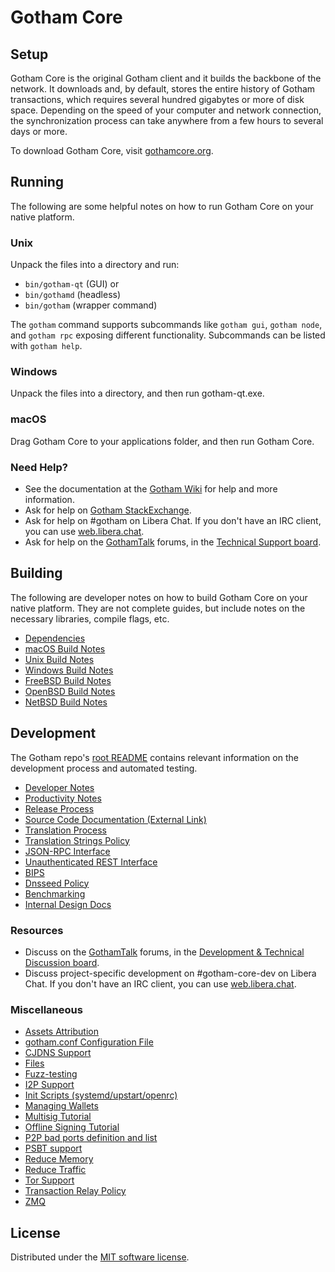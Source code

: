 Gotham Core
=============

Setup
---------------------
Gotham Core is the original Gotham client and it builds the backbone of the network. It downloads and, by default, stores the entire history of Gotham transactions, which requires several hundred gigabytes or more of disk space. Depending on the speed of your computer and network connection, the synchronization process can take anywhere from a few hours to several days or more.

To download Gotham Core, visit [gothamcore.org](https://gothamcore.org/en/download/).

Running
---------------------
The following are some helpful notes on how to run Gotham Core on your native platform.

### Unix

Unpack the files into a directory and run:

- `bin/gotham-qt` (GUI) or
- `bin/gothamd` (headless)
- `bin/gotham` (wrapper command)

The `gotham` command supports subcommands like `gotham gui`, `gotham node`, and `gotham rpc` exposing different functionality. Subcommands can be listed with `gotham help`.

### Windows

Unpack the files into a directory, and then run gotham-qt.exe.

### macOS

Drag Gotham Core to your applications folder, and then run Gotham Core.

### Need Help?

* See the documentation at the [Gotham Wiki](https://en.gotham.it/wiki/Main_Page)
for help and more information.
* Ask for help on [Gotham StackExchange](https://gotham.stackexchange.com).
* Ask for help on #gotham on Libera Chat. If you don't have an IRC client, you can use [web.libera.chat](https://web.libera.chat/#gotham).
* Ask for help on the [GothamTalk](https://gothamtalk.org/) forums, in the [Technical Support board](https://gothamtalk.org/index.php?board=4.0).

Building
---------------------
The following are developer notes on how to build Gotham Core on your native platform. They are not complete guides, but include notes on the necessary libraries, compile flags, etc.

- [Dependencies](dependencies.md)
- [macOS Build Notes](build-osx.md)
- [Unix Build Notes](build-unix.md)
- [Windows Build Notes](build-windows-msvc.md)
- [FreeBSD Build Notes](build-freebsd.md)
- [OpenBSD Build Notes](build-openbsd.md)
- [NetBSD Build Notes](build-netbsd.md)

Development
---------------------
The Gotham repo's [root README](/README.md) contains relevant information on the development process and automated testing.

- [Developer Notes](developer-notes.md)
- [Productivity Notes](productivity.md)
- [Release Process](release-process.md)
- [Source Code Documentation (External Link)](https://doxygen.gothamcore.org/)
- [Translation Process](translation_process.md)
- [Translation Strings Policy](translation_strings_policy.md)
- [JSON-RPC Interface](JSON-RPC-interface.md)
- [Unauthenticated REST Interface](REST-interface.md)
- [BIPS](bips.md)
- [Dnsseed Policy](dnsseed-policy.md)
- [Benchmarking](benchmarking.md)
- [Internal Design Docs](design/)

### Resources
* Discuss on the [GothamTalk](https://gothamtalk.org/) forums, in the [Development & Technical Discussion board](https://gothamtalk.org/index.php?board=6.0).
* Discuss project-specific development on #gotham-core-dev on Libera Chat. If you don't have an IRC client, you can use [web.libera.chat](https://web.libera.chat/#gotham-core-dev).

### Miscellaneous
- [Assets Attribution](assets-attribution.md)
- [gotham.conf Configuration File](gotham-conf.md)
- [CJDNS Support](cjdns.md)
- [Files](files.md)
- [Fuzz-testing](fuzzing.md)
- [I2P Support](i2p.md)
- [Init Scripts (systemd/upstart/openrc)](init.md)
- [Managing Wallets](managing-wallets.md)
- [Multisig Tutorial](multisig-tutorial.md)
- [Offline Signing Tutorial](offline-signing-tutorial.md)
- [P2P bad ports definition and list](p2p-bad-ports.md)
- [PSBT support](psbt.md)
- [Reduce Memory](reduce-memory.md)
- [Reduce Traffic](reduce-traffic.md)
- [Tor Support](tor.md)
- [Transaction Relay Policy](policy/README.md)
- [ZMQ](zmq.md)

License
---------------------
Distributed under the [MIT software license](/COPYING).
